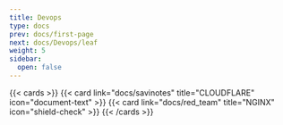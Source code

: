```yaml
---
title: Devops
type: docs
prev: docs/first-page
next: docs/Devops/leaf
weight: 5
sidebar:
  open: false
---
```


{{< cards >}}
  {{< card link="docs/savinotes" title="CLOUDFLARE" icon="document-text" >}}
  {{< card link="docs/red_team" title="NGINX" icon="shield-check" >}}
{{< /cards >}}
